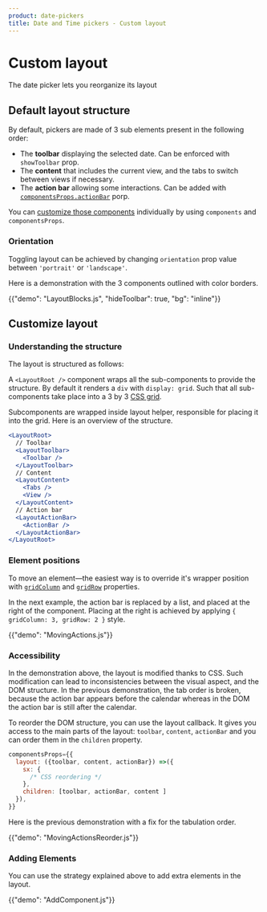 ```yaml
---
product: date-pickers
title: Date and Time pickers - Custom layout
---
```


# Custom layout

<p class="description">The date picker lets you reorganize its layout</p>

## Default layout structure

By default, pickers are made of 3 sub elements present in the following order:

- The **toolbar** displaying the selected date. Can be enforced with `showToolbar` prop.
- The **content** that includes the current view, and the tabs to switch between views if necessary.
- The **action bar** allowing some interactions. Can be added with [`componentsProps.actionBar`](/x/react-date-pickers/custom-components/#action-bar) porp.

You can [customize those components](/x/react-date-pickers/custom-components/) individually by using `components` and `componentsProps`.

### Orientation

Toggling layout can be achieved by changing `orientation` prop value between `'portrait'` or `'landscape'`.

Here is a demonstration with the 3 components outlined with color borders.

{{"demo": "LayoutBlocks.js", "hideToolbar": true, "bg": "inline"}}

## Customize layout

### Understanding the structure

The layout is structured as follows:

A `<LayoutRoot />` component wraps all the sub-components to provide the structure.
By default it renders a `div` with `display: grid`.
Such that all sub-components take place into a 3 by 3 [CSS grid](https://developer.mozilla.org/fr/docs/Web/CSS/CSS_Grid_Layout).

Subcomponents are wrapped inside layout helper, responsible for placing it into the grid.
Here is an overview of the structure.

```jsx
<LayoutRoot>
  // Toolbar
  <LayoutToolbar>
    <Toolbar />
  </LayoutToolbar>
  // Content
  <LayoutContent>
    <Tabs />
    <View />
  </LayoutContent>
  // Action bar
  <LayoutActionBar>
    <ActionBar />
  </LayoutActionBar>
</LayoutRoot>
```

### Element positions

To move an element—the easiest way is to override it's wrapper position with [`gridColumn`](https://developer.mozilla.org/en-US/docs/Web/CSS/grid-column) and [`gridRow`](https://developer.mozilla.org/en-US/docs/Web/CSS/grid-row) properties.

In the next example, the action bar is replaced by a list, and placed at the right of the component.
Placing at the right is achieved by applying `{ gridColumn: 3, gridRow: 2 }` style.

{{"demo": "MovingActions.js"}}

### Accessibility

In the demonstration above, the layout is modified thanks to CSS.
Such modification can lead to inconsistencies between the visual aspect, and the DOM structure.
In the previous demonstration, the tab order is broken, because the action bar appears before the calendar whereas in the DOM the action bar is still after the calendar.

To reorder the DOM structure, you can use the layout callback.
It gives you access to the main parts of the layout: `toolbar`, `content`, `actionBar` and you can order them in the `children` property.

```jsx
componentsProps={{
  layout: ({toolbar, content, actionBar}) =>({
    sx: {
      /* CSS reordering */
    },
    children: [toolbar, actionBar, content ]
  }),
}}
```

Here is the previous demonstration with a fix for the tabulation order.

{{"demo": "MovingActionsReorder.js"}}

### Adding Elements

You can use the strategy explained above to add extra elements in the layout.

{{"demo": "AddComponent.js"}}
